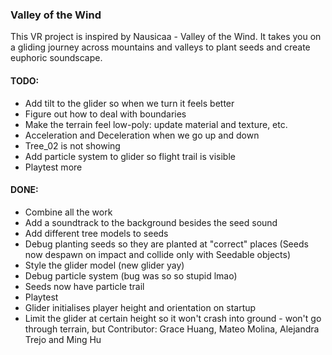 ### Valley of the Wind

This VR project is inspired by Nausicaa - Valley of the Wind. It takes you on a gliding journey across mountains and valleys to plant seeds and create euphoric soundscape.

#### TODO:
- Add tilt to the glider so when we turn it feels better
- Figure out how to deal with boundaries
- Make the terrain feel low-poly: update material and texture, etc.
- Acceleration and Deceleration when we go up and down
- Tree_02 is not showing 
- Add particle system to glider so flight trail is visible
- Playtest more

#### DONE:
- Combine all the work
- Add a soundtrack to the background besides the seed sound
- Add different tree models to seeds
- Debug planting seeds so they are planted at "correct" places (Seeds now despawn on impact and collide only with Seedable objects)
- Style the glider model (new glider yay)
- Debug particle system (bug was so so stupid lmao)
- Seeds now have particle trail
- Playtest
- Glider initialises player height and orientation on startup
- Limit the glider at certain height so it won't crash into ground - won't go through terrain, but 
Contributor: Grace Huang, Mateo Molina, Alejandra Trejo and Ming Hu
